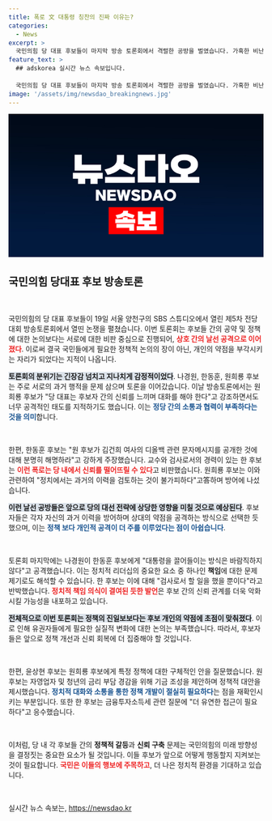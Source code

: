 ```yaml
---
title: 폭로 文 대통령 칭찬의 진짜 이유는?
categories:
  - News
excerpt: >
  국민의힘 당 대표 후보들이 마지막 방송 토론회에서 격렬한 공방을 벌였습니다. 가혹한 비난과 정치적 쟁점으로 점철된 이날, 각 후보의 약점과 정책이 날카롭게 드러났습니다. 클릭하고 더 알아보세요!
feature_text: >
  ## adskorea 실시간 뉴스 속보입니다.

  국민의힘 당 대표 후보들이 마지막 방송 토론회에서 격렬한 공방을 벌였습니다. 가혹한 비난과 정치적 쟁점으로 점철된 이날, 각 후보의 약점과 정책이 날카롭게 드러났습니다. 클릭하고 더 알아보세요!
image: '/assets/img/newsdao_breakingnews.jpg'
---
```


<p><img src="/assets/img/newsdao_breakingnews.jpg" alt="adskorea 속보" /></p>

<h2 data-ke-size="size26">국민의힘 당대표 후보 방송토론</h2>

<p data-ke-size="size16">&nbsp;</p>

<p>국민의힘의 당 대표 후보들이 19일 서울 양천구의 SBS 스튜디오에서 열린 제5차 전당대회 방송토론회에서 열띤 논쟁을 펼쳤습니다. 이번 토론회는 후보들 간의 공약 및 정책에 대한 논의보다는 서로에 대한 비판 중심으로 진행되어, <b><span style="color: #ee2323;">상호 간의 날선 공격으로 이어졌다</span></b>. 이로써 결국 국민들에게 필요한 정책적 논의의 장이 아닌, 개인의 약점을 부각시키는 자리가 되었다는 지적이 나옵니다.</p>

<p><b><span style="background-color: #21538527;">토론회의 분위기는 긴장감 넘치고 지나치게 감정적이었다</span></b>. 나경원, 한동훈, 원희룡 후보는 주로 서로의 과거 행적을 문제 삼으며 토론을 이어갔습니다. 이날 방송토론에서는 원희룡 후보가 "당 대표는 후보자 간의 신뢰를 느끼며 대화를 해야 한다"고 강조하면서도 너무 공격적인 태도를 지적하기도 했습니다. 이는 <b><span style="color: #1a5490;">정당 간의 소통과 협력이 부족하다는 것을 의미</span></b>합니다.</p>

<p data-ke-size="size16">&nbsp;</p>

<p>한편, 한동훈 후보는 "원 후보가 김건희 여사의 디올백 관련 문자메시지를 공개한 것에 대해 분명히 해명하라"고 강하게 주장했습니다. 교수와 검사로서의 경력이 있는 한 후보는 <b><span style="color: #ee2323;">이런 폭로는 당 내에서 신뢰를 떨어뜨릴 수 있다</span></b>고 비판했습니다. 원희룡 후보는 이와 관련하여 "정치에서는 과거의 이력을 검토하는 것이 불가피하다"고答하며 방어에 나섰습니다.</p>

<p><b><span style="background-color: #21538527;">이런 날선 공방들은 앞으로 당의 대선 전략에 상당한 영향을 미칠 것으로 예상된다</span></b>. 후보자들은 각자 자신의 과거 이력을 방어하며 상대의 약점을 공격하는 방식으로 선택한 듯했으며, 이는 <b><span style="color: #1a5490;">정책 보다 개인적 공격이 더 주를 이루었다는 점이 아쉽습니다</span></b>.</p>

<p data-ke-size="size16">&nbsp;</p>

<p>토론회 마지막에는 나경원이 한동훈 후보에게 "대통령을 끌어들이는 방식은 바람직하지 않다"고 공격했습니다. 이는 정치적 리더십의 중요한 요소 중 하나인 <b>책임</b>에 대한 문제 제기로도 해석할 수 있습니다. 한 후보는 이에 대해 "검사로서 할 일을 했을 뿐이다"라고 반박했습니다. <b><span style="color: #ee2323;">정치적 책임 의식이 결여된 듯한 발언</span></b>은 후보 간의 신뢰 관계를 더욱 악화시킬 가능성을 내포하고 있습니다.</p>

<p><b><span style="background-color: #21538527;">전체적으로 이번 토론회는 정책의 진일보보다는 후보 개인의 약점에 초점이 맞춰졌다</span></b>. 이로 인해 유권자들에게 필요한 실질적 변화에 대한 논의는 부족했습니다. 따라서, 후보자들은 앞으로 정책 개선과 신뢰 회복에 더 집중해야 할 것입니다.</p>

<p data-ke-size="size16">&nbsp;</p>

<p>한편, 윤상현 후보는 원희룡 후보에게 특정 정책에 대한 구체적인 안을 질문했습니다. 원 후보는 자영업자 및 청년의 금리 부담 경감을 위해 기금 조성을 제안하며 정책적 대안을 제시했습니다. <b><span style="color: #1a5490;">정치적 대화와 소통을 통한 정책 개발이 절실히 필요하다</span></b>는 점을 재확인시키는 부분입니다. 또한 한 후보는 금융투자소득세 관련 질문에 "더 유연한 접근이 필요하다"고 응수했습니다.</p>

<p data-ke-size="size16">&nbsp;</p>

<p>이처럼, 당 내 각 후보들 간의 <b>정책적 갈등</b>과 <b>신뢰 구축</b> 문제는 국민의힘의 미래 방향성을 결정짓는 중요한 요소가 될 것입니다. 이들 후보가 앞으로 어떻게 행동할지 지켜보는 것이 필요합니다. <b><span style="color: #ee2323;">국민은 이들의 행보에 주목하고</span></b>, 더 나은 정치적 환경을 기대하고 있습니다. </p>

<p data-ke-size="size16">&nbsp;</p>
실시간 뉴스 속보는, <a href="https://newsdao.kr" rel="dofollow">https://newsdao.kr</a>


